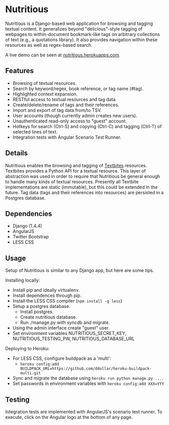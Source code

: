 Nutritious
==========
Nutritious is a Django-based web application for browsing and tagging textual
content.  It generalizes beyond "delicious"-style tagging of webpages to
within-document bookmark-like tags on arbitrary collections of text (e.g., a
quotations library).  It also provides navigation within these resources as
well as regex-based search.

A live demo can be seen at [nutritious.herokuapps.com][1].

Features
--------
* Browsing of textual resources.
* Search by keyword/regex, book reference, or tag name (#tag).
* Highlighted context expansion.
* RESTful access to textual resources and tag data
* Create/delete/rename of tags and their references.
* Import and export of tag data from/to TSV.
* User accounts (though currently admin creates new users).
* Unauthenticated read-only access to "guest" account.
* Hotkeys for search (Ctrl-S) and copying (Ctrl-C) and tagging (Ctrl-T) of
  selected lines of text.
* Integration tests with Angular Scenario Test Runner.

Details
-------
Nutritious enables the browsing and tagging of [Textbites][2] resources.
Textbites provides a Python API for a textual resource. This layer of
abstraction was used in order to require that Nutritious be general
enough to handle many kinds of textual resources.  Presently all Textbite 
implementations are static (immutable), but this could be extended in
the future. Tag data (tags and their references into resources) are persisted
in a Postgres database.

[1]: http://nutritious.herokuapps.com
[2]: http://github.com/jplehmann/textbites

Dependencies
------------
* Django (1.4.4)
* AngularJS
* Twitter Bootstrap
* LESS CSS

Usage
-----
Setup of Nutritious is similar to any Django app, but here are some tips.

Installing locally:

* Install pip and ideally virtualenv. 
* Install dependences through pip.
* Install the LESS CSS compiler (`npm install -g less`)
* Setup a postgres database.
  * Install postgres.
  * Create nutritious database.
  * Run ./manage.py with syncdb and migrate.
* Using the admin interface create "guest" user.
* Set environment variables NUTRITIOUS_SECRET_KEY, NUTRITIOUS_TESTING_PW, NUTRITIOUS_DATABASE_URL

Deploying to Heroku:
 
* For LESS CSS, configure buildpack as a 'multi':
   * `heroku config:add BUILDPACK_URL=https://github.com/ddollar/heroku-buildpack-multi.git`
* Sync and migrate the database using `heroku run python manage.py ...`.
* Set passwords in environment variables with `heroku config:add XXX=YYY`

Testing
-------
Integration tests are implemented with AngularJS's scenario test runner. To execute, click on
the Angular logo at the bottom of any page.

